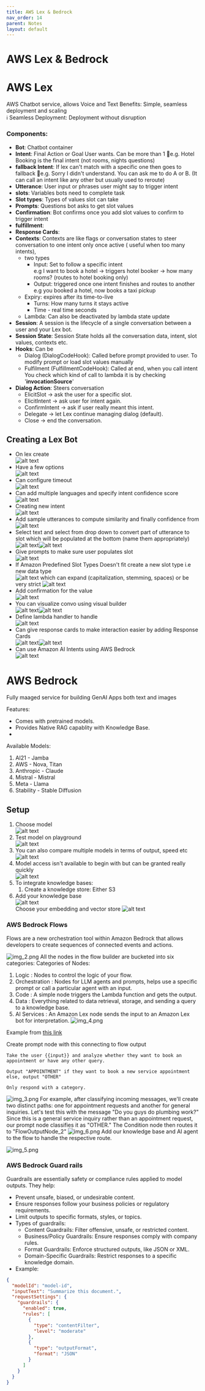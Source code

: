 ```yaml
---
title: AWS Lex & Bedrock
nav_order: 14
parent: Notes
layout: default
---
```


# AWS Lex & Bedrock

# AWS Lex

AWS Chatbot service, allows Voice and Text
Benefits: Simple, seamless deployment and scaling  
ℹ️ Seamless Deployment: Deployment without disruption

### Components:

- **Bot**: Chatbot container
- **Intent**: Final Action or Goal User wants. Can be more than 1
  📌e.g. Hotel Booking is the final intent (not rooms, nights questions)
- **fallback Intent**: If lex can't match with a specific one then goes to fallback
  📌e.g. Sorry I didn't understand. You can ask me to do A or B.
  (It can call an intent like any other but usually used to reroute)
- **Utterance**:  User input or phrases user might say to trigger intent
- **slots**: Variables bots need to complete task
- **Slot types**: Types of values slot can take
- **Prompts**: Questions bot asks to get slot values
- **Confirmation**: Bot confirms once you add slot values to confirm to trigger intent
- **fulfillment**:
- **Response Cards**:
- **Contexts**: Contexts are like flags or conversation states to steer conversation to one intent only once active (
  useful when too many intents),
    - two types
        - Input: Set to follow a specific intent  
          e.g I want to book a hotel → triggers hotel booker → how many rooms? (routes to hotel booking only)
        - Output: triggered once one intent finishes and routes to another  
          e.g you booked a hotel, now books a taxi pickup
    - Expiry: expires after its time-to-live
        - Turns: How many turns it stays active
        - Time - real time seconds
    - Lambda: Can also be deactivated by lambda state update
- **Session**: A session is the lifecycle of a single conversation between a user and your Lex bot.
- **Session State**: Session State holds all the conversation data, intent, slot values, contexts etc.
- **Hooks**: Can be
    - Dialog (DialogCodeHook): Called before prompt provided to user. To modify prompt or load slot values manually
    - Fulfilment (FulfillmentCodeHook): Called at end, when you call intent  
      You check which kind of call to lambda it is by checking '**invocationSource**'
- **Dialog Action**: Steers conversation
    - ElicitSlot → ask the user for a specific slot.
    - ElicitIntent → ask user for intent again.
    - ConfirmIntent → ask if user really meant this intent.
    - Delegate → let Lex continue managing dialog (default).
    - Close → end the conversation.

## Creating a Lex Bot

- On lex create<br>![alt text](../Images/image.png)
- Have a few options<br>![alt text](../Images/image-1.png)
- Can configure timeout<br>![alt text](../Images/image-2.png)
- Can add multiple languages and specify intent confidence score <br>![alt text](../Images/image-3.png)
- Creating new intent <br>![alt text](../Images/image-4.png)
- Add sample utterances to compute similarity and finally confidence from <br>![alt text](../Images/image-5.png)
- Select text and select from drop down to convert part of utterance to slot which will be populated at the bottom (name
  them appropriately) <br>![alt text](../Images/image-6.png)![alt text](../Images/image-7.png)
- Give prompts to make sure user populates slot<br> ![alt text](../Images/image-8.png)
- If Amazon Predefined Slot Types Doesn't fit create a new slot type i.e new data
  type<br> ![alt text](../Images/image-9.png) which can expand (capitalization, stemming, spaces) or be very
  strict ![alt text](../Images/image-10.png)
- Add confirmation for the value<br>![alt text](../Images/image-11.png)
- You can visualize convo using visual
  builder <br>![alt text](../Images/image-12.png)![alt text](../Images/image-13.png)
- Define lambda handler to handle<br>
  ![alt text](../Images/image-14.png)
- Can give response cards to make interaction easier by adding Response
  Cards <br>![alt text](../Images/image-15.png)![alt text](../Images/image-16.png)
- Can use Amazon AI Intents using AWS Bedrock <br>![alt text](../Images/image-23.png)

# AWS Bedrock

Fully maaged service for building GenAI Apps both text and images

Features:

- Comes with pretrained models.
- Provides Native RAG capablity with Knowledge Base.
-

Available Models:

1. AI21 - Jamba
2. AWS - Nova, Titan
3. Anthropic - Claude
4. Mistral - Mistral
5. Meta - Llama
6. Stability - Stable Diffusion

## Setup

1. Choose model <br> ![alt text](../Images/image-17.png)
2. Test model on playground <br> ![alt text](../Images/image-18.png)
3. You can also compare multiple models in terms of output, speed etc <br> ![alt text](../Images/image-19.png)
4. Model access isn't available to begin with but can be granted really quickly <br>![alt text](../Images/image-20.png)
5. To integrate knowledge bases:
    1. Create a knowledge store: Either S3
6. Add your knowledge base <br> ![alt text](../Images/image-21.png) <br> Choose your embedding and vector
   store ![alt text](../Images/image-22.png)

### AWS Bedrock Flows

Flows are a new orchestration tool within Amazon Bedrock that allows developers to create sequences of connected events
and actions.

![img_2.png](img_2.png)
All the nodes in the flow builder are bucketed into six categories:
Categories of Nodes:

1. Logic : Nodes to control the logic of your flow.
2. Orchestration : Nodes for LLM agents and prompts, helps use a specific prompt or call a particular agent with an
   input.
3. Code : A simple node triggers the Lambda function and gets the output.
4. Data : Everything related to data retrieval, storage, and sending a query to a knowledge base.
5. AI Services : An Amazon Lex node sends the input to an Amazon Lex bot for interpretation.
   ![img_4.png](img_4.png)

Example from [this link](https://dev.to/aws-builders/understanding-amazon-bedrocks-new-feature-flows-1ohd)

Create prompt node with this connecting to flow output

```commandline
Take the user {{input}} and analyze whether they want to book an 
appointment or have any other query.

Output "APPOINTMENT" if they want to book a new service appointment 
else, output "OTHER"

Only respond with a category.
```

![img_3.png](img_3.png)
For example, after classifying incoming messages, we'll create two distinct paths: one for appointment requests and
another for general inquiries. Let's test this with the message "Do you guys do plumbing work?" Since this is a general
service inquiry rather than an appointment request, our prompt node classifies it as "OTHER." The Condition node then
routes it to "FlowOutputNode_2"
![img_6.png](img_6.png)
Add our knowledge base and AI agent to the flow to handle the respective route.

![img_5.png](img_5.png)


### AWS Bedrock Guard rails
Guardrails are essentially safety or compliance rules applied to model outputs. They help:
- Prevent unsafe, biased, or undesirable content.
- Ensure responses follow your business policies or regulatory requirements.
- Limit outputs to specific formats, styles, or topics.
- Types of guardrails:
  - Content Guardrails: Filter offensive, unsafe, or restricted content. 
  - Business/Policy Guardrails: Ensure responses comply with company rules. 
  - Format Guardrails: Enforce structured outputs, like JSON or XML. 
  - Domain-Specific Guardrails: Restrict responses to a specific knowledge domain.
- Example:
```json
{
  "modelId": "model-id",
  "inputText": "Summarize this document.",
  "requestSettings": {
    "guardrails": {
      "enabled": true,
      "rules": [
        {
          "type": "contentFilter",
          "level": "moderate"
        },
        {
          "type": "outputFormat",
          "format": "JSON"
        }
      ]
    }
  }
}

```